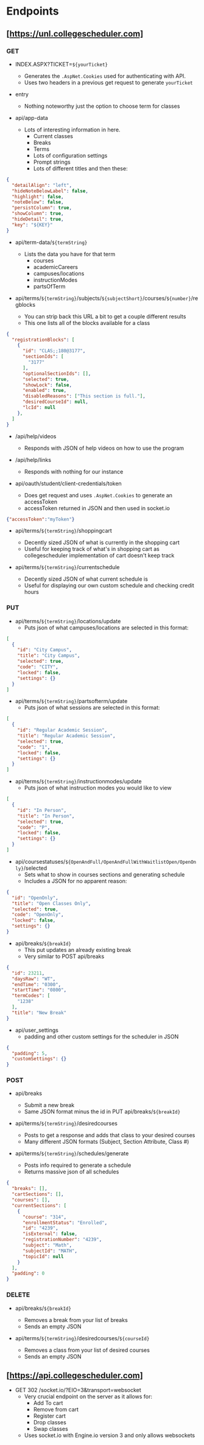 # Endpoints

## [https://unl.collegescheduler.com]

### GET

- INDEX.ASPX?TICKET=`${yourTicket}`
  - Generates the `.AspNet.Cookies` used for authenticating with API.
  - Uses two headers in a previous get request to generate `yourTicket`

- entry
  - Nothing noteworthy just the option to choose term for classes

- api/app-data
  - Lots of interesting information in here.
    - Current classes
    - Breaks
    - Terms
    - Lots of configuration settings
    - Prompt strings
    - Lots of different titles and then these:

```json
{
  "detailAlign": "left",
  "hideNoteBelowLabel": false,
  "highlight": false,
  "noteBelow": false,
  "persistColumn": true,
  "showColumn": true,
  "hideDetail": true,
  "key": "${KEY}"
}
```

- api/term-data/`${termString}`
  - Lists the data you have for that term
    - courses
    - academicCareers
    - campuses/locations
    - instructionModes
    - partsOfTerm
  
- api/terms/`${termString}`/subjects/`${subjectShort}`/courses/`${number}`/regblocks
  - You can strip back this URL a bit to get a couple different results
  - This one lists all of the blocks available for a class

```json
{
  "registrationBlocks": [
    {
      "id": "CLAS;;180@3177",
      "sectionIds": [
        "3177"
      ],
      "optionalSectionIds": [],
      "selected": true,
      "showLock": false,
      "enabled": true,
      "disabledReasons": ["This section is full."],
      "desiredCourseId": null,
      "lcId": null
    },
  ]
}
```

- /api/help/videos
  - Responds with JSON of help videos on how to use the program

- /api/help/links
  - Responds with nothing for our instance

- api/oauth/student/client-credentials/token
  - Does get request and uses `.AspNet.Cookies` to generate an accessToken
  - accessToken returned in JSON and then used in socket.io

```json
{"accessToken":"myToken"}
```

- api/terms/`${termString}`/shoppingcart
  - Decently sized JSON of what is currently in the shopping cart
  - Useful for keeping track of what's in shopping cart as collegescheduler implementation of cart doesn't keep track

- api/terms/`${termString}`/currentschedule
  - Decently sized JSON of what current schedule is
  - Useful for displaying our own custom schedule and checking credit hours

### PUT

- api/terms/`${termString}`/locations/update
  - Puts json of what campuses/locations are selected in this format:

```json
[
  {
    "id": "City Campus",
    "title": "City Campus",
    "selected": true,
    "code": "CITY",
    "locked": false,
    "settings": {}
  }
]
```

- api/terms/`${termString}`/partsofterm/update
  - Puts json of what sessions are selected in this format:

```json
[
  {
    "id": "Regular Academic Session",
    "title": "Regular Academic Session",
    "selected": true,
    "code": "1",
    "locked": false,
    "settings": {}
  }
]
```

- api/terms/`${termString}`/instructionmodes/update
  - Puts json of what instruction modes you would like to view

```json
[
  {
    "id": "In Person",
    "title": "In Person",
    "selected": true,
    "code": "P",
    "locked": false,
    "settings": {}
  }
]
```

- api/coursestatuses/`${OpenAndFull/OpenAndFullWithWaitlistOpen/OpenOnly}`/selected
  - Sets what to show in courses sections and generating schedule
  - Includes a JSON for no apparent reason:

```json
{
  "id": "OpenOnly",
  "title": "Open Classes Only",
  "selected": true,
  "code": "OpenOnly",
  "locked": false,
  "settings": {}
}
```

- api/breaks/`${breakId}`
  - This put updates an already existing break
  - Very similar to POST api/breaks

```json
{
  "id": 23211,
  "daysRaw": "WT",
  "endTime": "0300",
  "startTime": "0800",
  "termCodes": [
    "1238"
  ],
  "title": "New Break"
}
```

- api/user_settings
  - padding and other custom settings for the scheduler in JSON

```json
{
  "padding": 5,
  "customSettings": {}
}
```

### POST

- api/breaks
  - Submit a new break
  - Same JSON format minus the id in PUT api/breaks/`${breakId}`

- api/terms/`${termString}`/desiredcourses
  - Posts to get a response and adds that class to your desired courses
  - Many different JSON formats (Subject, Section Attribute, Class #)

- api/terms/`${termString}`/schedules/generate
  - Posts info required to generate a schedule
  - Returns massive json of all schedules

```json
{
  "breaks": [],
  "cartSections": [],
  "courses": [],
  "currentSections": [
    {
      "course": "314",
      "enrollmentStatus": "Enrolled",
      "id": "4239",
      "isExternal": false,
      "registrationNumber": "4239",
      "subject": "Math",
      "subjectId": "MATH",
      "topicId": null
    }
  ],
  "padding": 0
}
```

### DELETE

- api/breaks/`${breakId}`
  - Removes a break from your list of breaks
  - Sends an empty JSON

- api/terms/`${termString}`/desiredcourses/`${courseId}`
  - Removes a class from your list of desired courses
  - Sends an empty JSON

## [https://api.collegescheduler.com]

- GET 302 /socket.io/?EIO=3&transport=websocket
  - Very crucial endpoint on the server as it allows for:
    - Add To cart
    - Remove from cart
    - Register cart
    - Drop classes
    - Swap classes
  - Uses socket.io with Engine.io version 3 and only allows websockets
